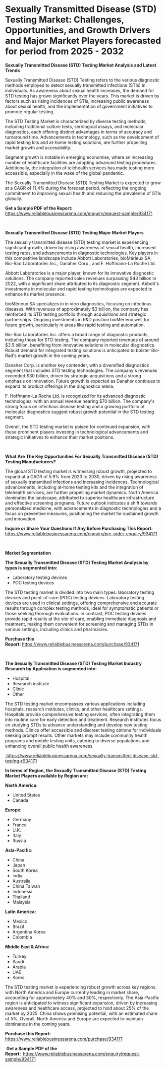 <p><h1>Sexually Transmitted Disease (STD) Testing Market: Challenges, Opportunities, and Growth Drivers and Major Market Players forecasted for period from 2025 - 2032</h1></p><p><strong>Sexually Transmitted Disease (STD) Testing Market Analysis and Latest Trends</strong></p>
<p><p>Sexually Transmitted Disease (STD) Testing refers to the various diagnostic methods employed to detect sexually transmitted infections (STIs) in individuals. As awareness about sexual health increases, the demand for STD testing has grown significantly over the years. This market is driven by factors such as rising incidences of STIs, increasing public awareness about sexual health, and the implementation of government initiatives to promote regular testing.</p><p>The STD Testing Market is characterized by diverse testing methods, including traditional culture tests, serological assays, and molecular diagnostics, each offering distinct advantages in terms of accuracy and turnaround time. Advancements in technology, such as the development of rapid testing kits and at-home testing solutions, are further propelling market growth and accessibility.</p><p>Segment growth is notable in emerging economies, where an increasing number of healthcare facilities are adopting advanced testing procedures. Additionally, the integration of telehealth services has made testing more accessible, especially in the wake of the global pandemic.</p><p>The Sexually Transmitted Disease (STD) Testing Market is expected to grow at a CAGR of 11.4% during the forecast period, reflecting the ongoing commitment to improving sexual health and reducing the prevalence of STIs globally.</p></p>
<p><strong>Get a Sample PDF of the Report:&nbsp;</strong> <a href="https://www.reliablebusinessarena.com/enquiry/request-sample/934171?utm_campaign=3062&utm_medium=2&utm_source=Github&utm_content=ia&utm_term=13042025&utm_id=sexually-transmitted-disease-std-testing">https://www.reliablebusinessarena.com/enquiry/request-sample/934171</a></p>
<p>&nbsp;</p>
<p><strong>Sexually Transmitted Disease (STD) Testing Major Market Players</strong></p>
<p><p>The sexually transmitted disease (STD) testing market is experiencing significant growth, driven by rising awareness of sexual health, increased testing rates, and advancements in diagnostic technologies. Key players in this competitive landscape include Abbott Laboratories, bioMérieux SA, Bio-Rad Laboratories Inc., Danaher Corp., and F. Hoffmann-La Roche Ltd.</p><p>Abbott Laboratories is a major player, known for its innovative diagnostic solutions. The company reported sales revenues surpassing $43 billion in 2022, with a significant share attributed to its diagnostic segment. Abbott's investments in molecular and rapid testing technologies are expected to enhance its market presence.</p><p>bioMérieux SA specializes in in vitro diagnostics, focusing on infectious diseases. With revenues of approximately $3 billion, the company has reinforced its STD testing portfolio through acquisitions and strategic partnerships. Ongoing investments in R&D position bioMérieux well for future growth, particularly in areas like rapid testing and automation.</p><p>Bio-Rad Laboratories Inc. offers a broad range of diagnostic products, including those for STD testing. The company reported revenues of around $3.5 billion, benefiting from innovative solutions in molecular diagnostics. Robust demand for integrated testing solutions is anticipated to bolster Bio-Rad's market growth in the coming years.</p><p>Danaher Corp. is another key contender, with a diversified diagnostics segment that includes STD testing technologies. The company's revenues exceeded $30 billion, driven by strategic acquisitions and a strong emphasis on innovation. Future growth is expected as Danaher continues to expand its product offerings in the diagnostics arena.</p><p>F. Hoffmann-La Roche Ltd. is recognized for its advanced diagnostic technologies, with an annual revenue nearing $70 billion. The company's strong focus on infectious disease testing and a growing portfolio of molecular diagnostics suggest robust growth potential in the STD testing segment.</p><p>Overall, the STD testing market is poised for continued expansion, with these prominent players investing in technological advancements and strategic initiatives to enhance their market positions.</p></p>
<p>&nbsp;</p>
<p><strong>What Are The Key Opportunities For Sexually Transmitted Disease (STD) Testing Manufacturers?</strong></p>
<p><p>The global STD testing market is witnessing robust growth, projected to expand at a CAGR of 5.9% from 2023 to 2030, driven by rising awareness of sexually transmitted infections and increasing incidences. Technological advancements, including at-home testing kits and the integration of telehealth services, are further propelling market dynamics. North America dominates the landscape, attributed to superior healthcare infrastructure and effective screening programs. Future outlook indicates a shift towards personalized medicine, with advancements in diagnostic technologies and a focus on preventive measures, positioning the market for sustained growth and innovation.</p></p>
<p><strong>Inquire or Share Your Questions If Any Before Purchasing This Report:</strong> <a href="https://www.reliablebusinessarena.com/enquiry/pre-order-enquiry/934171?utm_campaign=3062&utm_medium=2&utm_source=Github&utm_content=ia&utm_term=13042025&utm_id=sexually-transmitted-disease-std-testing">https://www.reliablebusinessarena.com/enquiry/pre-order-enquiry/934171</a></p>
<p>&nbsp;</p>
<p><strong>Market Segmentation</strong></p>
<p><strong>The Sexually Transmitted Disease (STD) Testing Market Analysis by types is segmented into:</strong></p>
<p><ul><li>Laboratory testing devices</li><li>POC testing devices</li></ul></p>
<p><p>The STD testing market is divided into two main types: laboratory testing devices and point-of-care (POC) testing devices. Laboratory testing devices are used in clinical settings, offering comprehensive and accurate results through complex testing methods, ideal for symptomatic patients or those seeking thorough evaluations. In contrast, POC testing devices provide rapid results at the site of care, enabling immediate diagnosis and treatment, making them convenient for screening and managing STDs in various settings, including clinics and pharmacies.</p></p>
<p><strong>Purchase this Report:&nbsp;</strong><a href="https://www.reliablebusinessarena.com/purchase/934171?utm_campaign=3062&utm_medium=2&utm_source=Github&utm_content=ia&utm_term=13042025&utm_id=sexually-transmitted-disease-std-testing">https://www.reliablebusinessarena.com/purchase/934171</a></p>
<p>&nbsp;</p>
<p><strong>The Sexually Transmitted Disease (STD) Testing Market Industry Research by Application is segmented into:</strong></p>
<p><ul><li>Hospital</li><li>Research institute</li><li>Clinic</li><li>Other</li></ul></p>
<p><p>The STD testing market encompasses various applications including hospitals, research institutes, clinics, and other healthcare settings. Hospitals provide comprehensive testing services, often integrating them into routine care for early detection and treatment. Research institutes focus on studying STDs to advance understanding and develop new testing methods. Clinics offer accessible and discreet testing options for individuals seeking prompt results. Other markets may include community health programs and mobile testing units, catering to diverse populations and enhancing overall public health awareness.</p></p>
<p><a href="https://www.reliablebusinessarena.com/sexually-transmitted-disease-std-testing-r934171?utm_campaign=3062&utm_medium=2&utm_source=Github&utm_content=ia&utm_term=13042025&utm_id=sexually-transmitted-disease-std-testing">&nbsp;https://www.reliablebusinessarena.com/sexually-transmitted-disease-std-testing-r934171</a></p>
<p><strong>In terms of Region, the Sexually Transmitted Disease (STD) Testing Market Players available by Region are:</strong></p>
<p>
    <p> <strong> North America: </strong>
        <ul>
            <li>United States</li>
            <li>Canada</li>
        </ul>
        </p> 
    <p> <strong> Europe: </strong>
        <ul>
            <li>Germany</li>
            <li>France</li>
            <li>U.K.</li>
            <li>Italy</li>
            <li>Russia</li>
        </ul>
        </p> 
    <p> <strong> Asia-Pacific: </strong>
        <ul>
            <li>China</li>
            <li>Japan</li>
            <li>South Korea</li>
            <li>India</li>
            <li>Australia</li>
            <li>China Taiwan</li>
            <li>Indonesia</li>
            <li>Thailand</li>
            <li>Malaysia</li>
        </ul>
        </p> 
    <p> <strong> Latin America: </strong>
        <ul>
            <li>Mexico</li>
            <li>Brazil</li>
            <li>Argentina Korea</li>
            <li>Colombia</li>
        </ul>
        </p> 
    <p> <strong> Middle East & Africa: </strong>
        <ul>
            <li>Turkey</li>
            <li>Saudi</li>
            <li>Arabia</li>
            <li>UAE</li>
            <li>Korea</li>
        </ul>
    </p>
    </p>
<p><p>The STD testing market is experiencing robust growth across key regions, with North America and Europe currently leading in market share, accounting for approximately 40% and 30%, respectively. The Asia-Pacific region is anticipated to witness significant expansion, driven by increasing awareness and healthcare access, projected to hold about 25% of the market by 2025. China shows promising potential, with an estimated share of 5%. Overall, North America and Europe are expected to maintain dominance in the coming years.</p></p>
<p><strong>Purchase this Report: </strong><a href="https://www.reliablebusinessarena.com/purchase/934171?utm_campaign=3062&utm_medium=2&utm_source=Github&utm_content=ia&utm_term=13042025&utm_id=sexually-transmitted-disease-std-testing">https://www.reliablebusinessarena.com/purchase/934171</a></p>
<p>&nbsp;<strong>Get a Sample PDF of the Report:&nbsp;&nbsp;</strong><a href="https://www.reliablebusinessarena.com/enquiry/request-sample/934171?utm_campaign=3062&utm_medium=2&utm_source=Github&utm_content=ia&utm_term=13042025&utm_id=sexually-transmitted-disease-std-testing">https://www.reliablebusinessarena.com/enquiry/request-sample/934171</a></p>
<p><strong></strong></p>
<p><p></p><p></p><p></p></p>